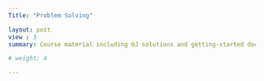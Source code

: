 ```yaml
---
Title: "Problem Solving"

layout: post
view : 3
summary: Course material including OJ solutions and getting-started docs. *@NJU*

# weight: 4

---
```

